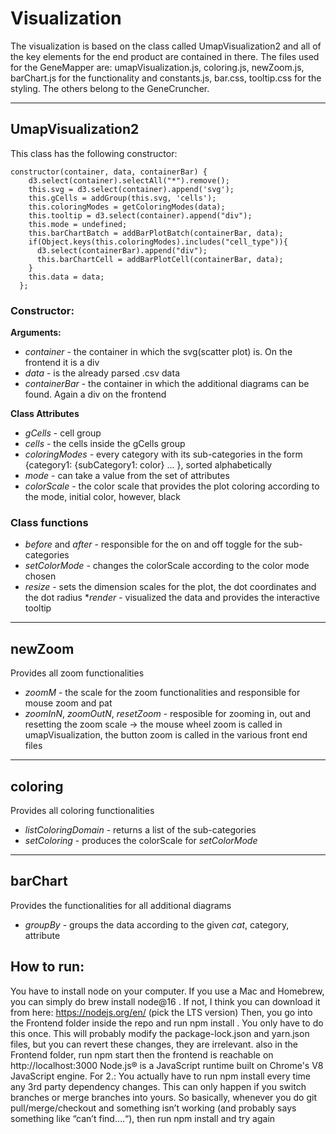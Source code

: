 # Visualization
The visualization is based on the class called UmapVisualization2 and all of the key elements for the end product are contained in there.
The files used for the GeneMapper are: umapVisualization.js, coloring.js, newZoom.js, barChart.js for the functionality and constants.js, bar.css, tooltip.css for the styling. The others belong to the GeneCruncher.

***
## UmapVisualization2
This class has the following constructor:
```
constructor(container, data, containerBar) {
    d3.select(container).selectAll("*").remove();
    this.svg = d3.select(container).append('svg');
    this.gCells = addGroup(this.svg, 'cells');
    this.coloringModes = getColoringModes(data);
    this.tooltip = d3.select(container).append("div");
    this.mode = undefined;
    this.barChartBatch = addBarPlotBatch(containerBar, data);
    if(Object.keys(this.coloringModes).includes("cell_type")){
      d3.select(containerBar).append("div");
      this.barChartCell = addBarPlotCell(containerBar, data);
    }
    this.data = data;
  };
```
### Constructor:
**Arguments:**
* _container_ - the container in which the svg(scatter plot) is. On the frontend it is a div
* _data_ - is the already parsed .csv data
* _containerBar_ - the container in which the additional diagrams can be found. Again a div on the frontend

**Class Attributes**
* _gCells_ - cell group
* _cells_ - the cells inside the gCells group
* _coloringModes_ - every category with its sub-categories in the form \{category1: \{subCategory1: color\} \.\.\. \}, sorted alphabetically
* _mode_ - can take a value from the set of attributes
* _colorScale_ - the color scale that provides the plot coloring according to the mode, initial color, however, black

### Class functions
* _before_ and _after_ - responsible for the on and off toggle for the sub-categories
* _setColorMode_ - changes the colorScale according to the color mode chosen
* _resize_ - sets the dimension scales for the plot, the dot coordinates and the dot radius
*_render_ - visualized the data and provides the interactive tooltip

***
## newZoom
Provides all zoom functionalities
* _zoomM_ - the scale for the zoom functionalities and responsible for mouse zoom and pat
* _zoomInN_, _zoomOutN_, _resetZoom_ - resposible for zooming in, out and resetting the zoom scale
-> the mouse wheel zoom is called in umapVisualization, the button zoom is called in the various front end files

***
## coloring
Provides all coloring functionalities
* _listColoringDomain_ - returns a list of the sub-categories
* _setColoring_ - produces the colorScale for _setColorMode_ 

***
## barChart
Provides the functionalities for all additional diagrams
* _groupBy_ - groups the data according to the given _cat_, category, attribute

## How to run:
You have to install node on your computer. If you use a Mac and Homebrew, you can simply do brew install node@16 . If not, I think you can download it from here: https://nodejs.org/en/ (pick the LTS version)
Then, you go into the Frontend folder inside the repo and run npm install . You only have to do this once. This will probably modify the package-lock.json and yarn.json files, but you can revert these changes, they are irrelevant.
also in the Frontend folder, run npm start  then the frontend is reachable on http://localhost:3000
Node.js® is a JavaScript runtime built on Chrome's V8 JavaScript engine.
For 2.: You actually have to run npm install  every time any 3rd party dependency changes. This can only happen if you switch branches or merge branches into yours. So basically, whenever you do git pull/merge/checkout and something isn’t working (and probably says something like “can’t find….“), then run npm install and try again
